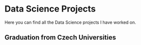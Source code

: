 # Data Science Projects
Here you can find all the Data Science projects I have worked on.

## Graduation from Czech Universities